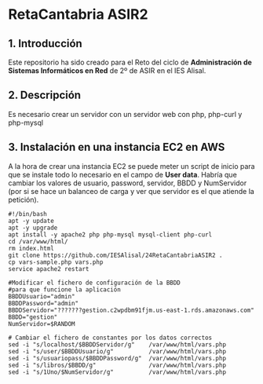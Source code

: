 # RetaCantabria ASIR2

## 1. Introducción

Este repositorio ha sido creado para el Reto del ciclo de **Administración de Sistemas Informáticos en Red** de 2º de ASIR en el IES Alisal.

## 2. Descripción

Es necesario crear un servidor con un servidor web con php, php-curl y php-mysql 

## 3. Instalación en una instancia EC2 en AWS

A la hora de crear una instancia EC2 se puede meter un script de inicio para que se instale todo lo necesario en el campo de **User data**.
Habría que cambiar los valores de usuario, password, servidor, BBDD y NumServidor (por si se hace un balanceo de carga y ver que servidor es el que atiende la petición).


```shell
#!/bin/bash
apt -y update
apt -y upgrade
apt install -y apache2 php php-mysql mysql-client php-curl
cd /var/www/html/
rm index.html
git clone https://github.com/IESAlisal/24RetaCantabriaASIR2 .
cp vars-sample.php vars.php
service apache2 restart

#Modificar el fichero de configuración de la BBDD
#para que funcione la aplicación                                                                       
BBDDUsuario="admin"
BBDDPassword="admin"
BBDDServidor="???????gestion.c2wpdbm91fjm.us-east-1.rds.amazonaws.com"
BBDD="gestion"
NumServidor=$RANDOM

# Cambiar el fichero de constantes por los datos correctos
sed -i "s/localhost/$BBDDServidor/g"    /var/www/html/vars.php
sed -i "s/user/$BBDDUsuario/g"     	    /var/www/html/vars.php
sed -i "s/usuariopass/$BBDDPassword/g"  /var/www/html/vars.php
sed -i "s/libros/$BBDD/g"               /var/www/html/vars.php
sed -i "s/1Uno/$NumServidor/g"          /var/www/html/vars.php

```
